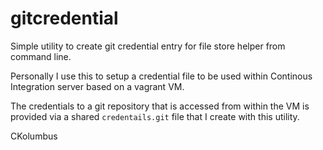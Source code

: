 # gitcredential

Simple utility to create git credential entry for file store helper from
command line. 

Personally I use this to setup a credential file to be used within
Continous Integration server based on a vagrant VM. 

The credentials to a git repository that is accessed from within the VM is
provided via a shared `credentails.git` file that I create with this
utility.

CKolumbus
